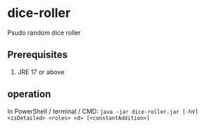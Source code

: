 # dice-roller
Psudo random dice roller

## Prerequisites
 1. JRE 17 or above

## operation
In PowerShell / terminal / CMD:
`java -jar dice-roller.jar [-hV] <isDetailed> <roles> <d> [<constantAddition>]`
